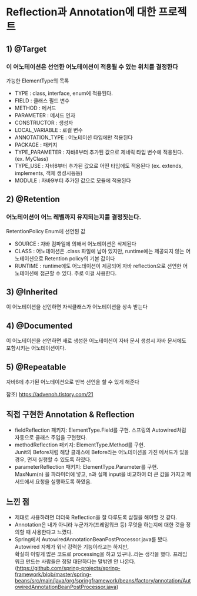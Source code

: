# Reflection과 Annotation에 대한 프로젝트

## 1) @Target
### 이 어노테이션은 선언한 어노테이션이 적용될 수 있는 위치를 결정한다
가능한 ElementType의 목록
- TYPE : class, interface, enum에 적용된다. 
- FIELD : 클래스 필드 변수
- METHOD : 메서드
- PARAMETER : 메서드 인자
- CONSTRUCTOR : 생성자
- LOCAL_VARIABLE : 로컬 변수
- ANNOTATION_TYPE : 어노테이션 타입에만 적용된다
- PACKAGE : 패키지 
- TYPE_PARAMETER : 자바8부터 추가된 값으로 제네릭 타입 변수에 적용된다. (ex. MyClass<T>)
- TYPE_USE : 자바8부터 추가된 값으로 어떤 타입에도 적용된다 (ex. extends, implements, 객체 생성시등등)
- MODULE : 자바9부터 추가된 값으로 모듈에 적용된다

## 2) @Retention
### 어노테이션이 어느 레벨까지 유지되는지를 결정짓는다. 
RetentionPolicy Enum에 선언된 값 
- SOURCE : 자바 컴파일에 의해서 어노테이션은 삭제된다
- CLASS : 어노테이션은 .class 파일에 남아 있지만, runtime에는 제공되지 않는 어노테이션으로 Retention policy의 기본 값이다
- RUNTIME : runtime에도 어노테이션이 제공되어 자바 reflection으로 선언한 어노테이션에 접근할 수 있다. 주로 이걸 사용한다. 

## 3) @Inherited
이 어노테이션을 선언하면 자식클래스가 어노테이션을 상속 받는다

## 4) @Documented
이 어노테이션을 선언하면 새로 생성한 어노테이션이 자바 문서 생성시 자바 문서에도 포함시키는 어노테이션이다. 

## 5) @Repeatable
자바8에 추가된 어노테이션으로 반복 선언을 할 수 있게 해준다

참조) https://advenoh.tistory.com/21

## 직접 구현한 Annotation & Reflection
- fieldReflection 패키지: ElementType.Field를 구현. 스프링의 Autowired처럼 자동으로 클래스 주입을 구현했다.
- methodReflection 패키지: ElementType.Method를 구현.   
  Junit의 Before처럼 해당 클래스에 Before라는 어노테이션을 가진 메서드가 있을 경우, 먼저 실행할 수 있도록 하였다.
- parameterReflection 패키지: ElementType.Parameter를 구현.   
MaxNum(n) 을 파라미터에 넣고, n과 실제 input을 비교하여 더 큰 값을 가지고 메서드에서 요청을 실행하도록 하였음.
    
## 느낀 점
- 제대로 사용하려면 더더욱 Reflection을 잘 다루도록 삽질을 해야할 것 같다.
- Annotation은 내가 아니라 누군가가(프레임워크 등) 무엇을 하는지에 대한 것을 정의할 때 사용한다고 느꼈다.
- Spring에서 AutowiredAnnotationBeanPostProcessor.java를 봤다. Autowired 자체가 워낙 강력한 기능이라고는 하지만,  
  확실히 이렇게 많은 코드로 processing을 하고 있구나..라는 생각을 했다. 프레임워크 만드는 사람들은 정말 대단하다는 말밖엔 안 나온다.  
(https://github.com/spring-projects/spring-framework/blob/master/spring-beans/src/main/java/org/springframework/beans/factory/annotation/AutowiredAnnotationBeanPostProcessor.java)
   